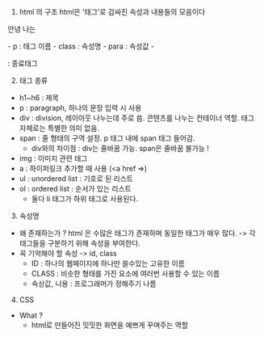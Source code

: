  1. html 의 구조 
html은 '태그'로 감싸진 속성과 내용들의 모음이다

<p class = "para"> 안녕 나는 </p>
- p : 태그 이름 
- class : 속성명 
- para : 속성값
- </p> : 종료태그 

2. 태그 종류 
- h1~h6 : 제목 
- p : paragraph, 하나의 문장 입력 시 사용 
- div : division, 레이아웃 나누는데 주로 씀. 콘텐츠를 나누는 컨테이너 역할. 태그 자체로는 특별한 의미 없음. 
- span : 줄 형태의 구역 설정. p 태그 내에 span 태그 들어감. 
    - div와의 차이점 : div는 줄바꿈 가능. span은 줄바꿈 불가능 ! 
- img : 이미지 관련 태그 
- a : 하이퍼링크 추가할 때 사용 (<a href =>)
- ul : unordered list : 기호로 된 리스트 
- ol : ordered list : 순서가 있는 리스트 
    - 둘다 li 태그가 하위 태그로 사용된다. 

3. 속성명 
- 왜 존재하는가 ? html 은 수많은 태그가 존재하며 동일한 태그가 매우 많다. -> 각 태그들을 구분하기 위해 속성을 부여한다. 
- 꼭 기억해야 할 속성 -> id, class 
    - ID : 하나의 웹페이지에 하나만 쓸수있는 고유한 이름 
    - CLASS : 비슷한 형태를 가진 요소에 여러번 사용할 수 있는 이름 
    - 속상값, 니용 : 프로그래머가 정해주기 나름 

4. CSS 
- What ?
    - html로 만들어진 밋밋한 화면을 예쁘게 꾸며주는 역할 